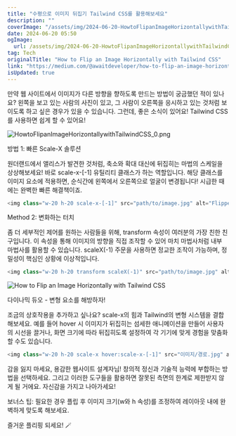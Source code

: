 ```yaml
---
title: "수평으로 이미지 뒤집기 Tailwind CSS를 활용해보세요"
description: ""
coverImage: "/assets/img/2024-06-20-HowtoFlipanImageHorizontallywithTailwindCSS_0.png"
date: 2024-06-20 05:50
ogImage: 
  url: /assets/img/2024-06-20-HowtoFlipanImageHorizontallywithTailwindCSS_0.png
tag: Tech
originalTitle: "How to Flip an Image Horizontally with Tailwind CSS"
link: "https://medium.com/@awaitdeveloper/how-to-flip-an-image-horizontally-with-tailwind-css-7144e55c464b"
isUpdated: true
---
```





만약 웹 사이트에서 이미지가 다른 방향을 향하도록 만드는 방법이 궁금했던 적이 있나요? 왼쪽을 보고 있는 사람의 사진이 있고, 그 사람이 오른쪽을 응시하고 있는 것처럼 보이도록 하고 싶은 경우가 있을 수 있습니다. 그런데, 좋은 소식이 있어요! Tailwind CSS를 사용하면 쉽게 할 수 있어요!

![HowtoFlipanImageHorizontallywithTailwindCSS_0.png](/assets/img/2024-06-20-HowtoFlipanImageHorizontallywithTailwindCSS_0.png)

방법 1: 빠른 Scale-X 솔루션

원더랜드에서 앨리스가 발견한 것처럼, 축소와 확대 대신에 뒤집히는 마법의 스케일을 상상해보세요! 바로 scale-x-[-1] 유틸리티 클래스가 하는 역할입니다. 해당 클래스를 이미지 요소에 적용하면, 순식간에 왼쪽에서 오른쪽으로 얼굴이 변경됩니다! 시급한 때에는 완벽한 빠른 해결책이죠.

<div class="content-ad"></div>

```js
<img class="w-20 h-20 scale-x-[-1]" src="path/to/image.jpg" alt="Flipped Character">
```

Method 2: 변화하는 터치

좀 더 세부적인 제어를 원하는 사람들을 위해, transform 속성이 여러분의 가장 친한 친구입니다. 이 속성을 통해 이미지의 방향을 직접 조작할 수 있어 마치 마법사처럼 내부 마법사를 활용할 수 있습니다. scaleX(-1) 주문을 사용하면 정교한 조작이 가능하며, 정밀성이 핵심인 상황에 이상적입니다.

```js
<img class="w-20 h-20 transform scaleX(-1)" src="path/to/image.jpg" alt="Precisely Flipped Character">
```

<div class="content-ad"></div>


![How to Flip an Image Horizontally with Tailwind CSS](/assets/img/2024-06-20-HowtoFlipanImageHorizontallywithTailwindCSS_1.png)

다이나믹 듀오 - 변형 요소를 해방하자!

조금의 상호작용을 추가하고 싶나요? scale-x의 힘과 Tailwind의 변형 시스템을 결합해보세요. 예를 들어 hover 시 이미지가 뒤집히는 섬세한 애니메이션을 만들어 사용자의 시선을 끌거나, 화면 크기에 따라 뒤집히도록 설정하여 각 기기에 맞게 경험을 맞춤화할 수도 있습니다.

```js
<img class="w-20 h-20 scale-x hover:scale-x-[-1]" src="이미지/경로.jpg" alt="인터랙티브하게 뒤집힌 캐릭터">
```

<div class="content-ad"></div>

감을 잃지 마세요, 용감한 웹사이트 설계자님! 창의적 정신과 기술적 능력에 부합하는 방법을 선택하세요. 그리고 이러한 도구들을 활용하면 잘못된 측면의 한계로 제한받지 않게 될 거에요. 자신감을 가지고 나아가세요!

보너스 팁: 필요한 경우 플립 후 이미지 크기(w와 h 속성)를 조정하여 레이아웃 내에 완벽하게 맞도록 해보세요.

즐거운 플리핑 되세요! 🪄